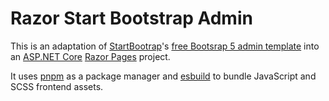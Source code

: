 # Razor Start Bootstrap Admin

This is an adaptation of [StartBootrap](https://startbootstrap.com/)'s [free Bootsrap 5 admin template](https://startbootstrap.com/template/sb-admin) into an [ASP.NET Core](https://dotnet.microsoft.com/en-us/apps/aspnet) [Razor Pages](https://learn.microsoft.com/en-us/aspnet/core/razor-pages/) project.

It uses [pnpm](https://pnpm.io/) as a package manager and [esbuild](https://esbuild.github.io/) to bundle JavaScript and SCSS frontend assets.
